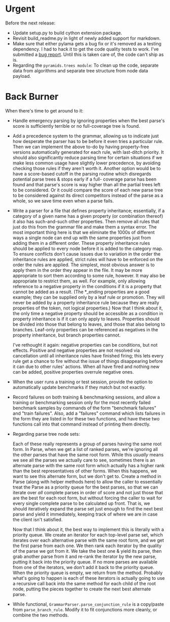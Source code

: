 # Urgent

Before the next release:

* Update setup.py to build cython extension package.
* Revisit build_readme.py in light of newly added support for markdown.
* Make sure that either pylama gets a bug fix or it's removed as a testing dependency.
  I had to hack it to get the code quality tests to work. I've submitted a 
  [bug report](https://github.com/klen/pylama/issues/160). Until this is taken care of, 
  the code can't ship as is.
* Regarding the `pyramids.trees module`: To clean up the code, separate data from 
  algorithms and separate tree structure from node data payload.

# Back Burner

When there's time to get around to it:

* Handle emergency parsing by ignoring properties when the best parse's score is sufficiently 
  terrible or no full-coverage tree is found.

* Add a precedence system to the grammar, allowing us to indicate just how desperate the 
  parser has to be before it even tries a particular rule. Then we can implement the above 
  to-do by having property-free versions automatically generated for each rule, with 
  last-ditch priority. It should also significantly reduce parsing time for certain situations 
  if we make less common usage have slightly lower precedence, by avoiding checking those 
  rules if they aren't worth it. Another option would be to have a score-based cutoff in the 
  parsing routine which disregards potential parse trees & stops early if a full- coverage 
  parse has been found and that parse's score is way higher than all the partial trees left to
  be considered. Or it could compare the score of each new parse tree to be considered against 
  its direct competitors instead of the parse as a whole, so we save time even when a parse 
  fails.

* Write a parser for a file that defines property inheritance; essentially, if a category of a 
  given name has a given property (or combination thereof) it also has such-and-such other
  properties. Then remove all rules that just do this from the grammar file and make them a 
  syntax error. The most important thing here is that we eliminate the 1000s of different 
  ways a single node can end up with the same properties just from adding them in a different 
  order. These property inheritance rules should be applied to every node before it is added 
  to the category map. To ensure conflicts don't cause issues due to variation in the order 
  the inheritance rules are applied, strict rules will have to be enforced on the order the 
  rules are applied. The simplest, most obvious answer is to apply them in the order they 
  appear in the file. It may be more appropriate to sort them according to some rule, however. 
  It may also be appropriate to restrict them, as well. For example, only allowing reference to 
  a negative property in the conditions if it is a property that cannot be added as a result. 
  (The *_ending properties are a good example; they can be supplied only by a leaf rule or 
  promotion. They will never be added by a property inheritance rule because they are really 
  properties of the token, not logical properties.) Now that I think about it, the only time a 
  negative property should be accessible as a condition in property inheritance is if it can 
  only apply to leaves. Properties should be divided into those that belong to leaves, and 
  those that also belong to branches. Leaf-only properties can be referenced as negatives in 
  the property inheritance, but branch properties cannot.

  I've rethought it again: negative properties can be conditions, but not effects. Positive 
  and negative properties are not resolved via cancellation until all inheritance rules have 
  finished firing; this lets every rule get a chance to fire without the issue of things 
  disappearing before it can due to other rules' actions. When all have fired and nothing new 
  can be added, positive properties overrule negative ones.

* When the user runs a training or test session, provide the option to automatically update 
  benchmarks if they match but not exactly.

* Record failures on both training & benchmarking sessions, and allow a training or 
  benchmarking session only for the most recently failed benchmark samples by commands of 
  the form "benchmark failures" and "train failures". Also, add a "failures" command which 
  lists failures in the form they are listed in for these two functions, and have these two 
  functions call into that command instead of printing them directly.

* Regarding parse tree node sets:
 
  Each of these really represents a group of parses having the same root form. In Parse, 
  when we get a list of ranked parses, we're ignoring all the other parses that have the 
  same root form. While this *usually* means we see all the parses we actually care to 
  see, sometimes there is an alternate parse with the same root form which actually has a 
  higher rank than the best representatives of other forms. When this happens, we want to 
  see this alternate form, but we don't get to. Create a method in Parse (along with 
  helper methods here) to allow the caller to essentially treat the Parse as a priority 
  queue for the best parses, so that we can iterate over *all* complete parses in order 
  of score and not just those that are the best for each root form, but without forcing 
  the caller to wait for every single complete parse to be calculated up front. That is,
  we should iteratively expand the parse set just enough to find the next best parse and 
  yield it immediately, keeping track of where we are in case the client isn't satisfied.

  Now that I think about it, the best way to implement this is literally with a priority 
  queue. We create an iterator for each top-level parse set, which iterates over each 
  alternative parse with the same root form, and we get the first parse from each one. We 
  then rank each iterator by the quality of the parse we got from it. We take the best 
  one & yield its parse, then grab another parse from it and re-rank the iterator by the 
  new parse, putting it back into the priority queue. If no more parses are available 
  from one of the iterators, we don't add it back to the priority queue. When the 
  priority queue is empty, we return from the method. Probably what's going to happen is 
  each of these iterators is actually going to use a recursive call back into the same 
  method for each child of the root node, putting the pieces together to create the next 
  best alternate parse.

* While functional, `GrammarParser.parse_conjunction_rule` is a copy/paste from 
  `parse_branch_rule`. Modify it to fit conjunctions more cleanly, or combine the two 
  methods.
